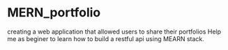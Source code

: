 # MERN_portfolio
creating a web application that allowed users to share their portfolios
Help me as beginer to learn how to build a restful api using MEARN stack.
